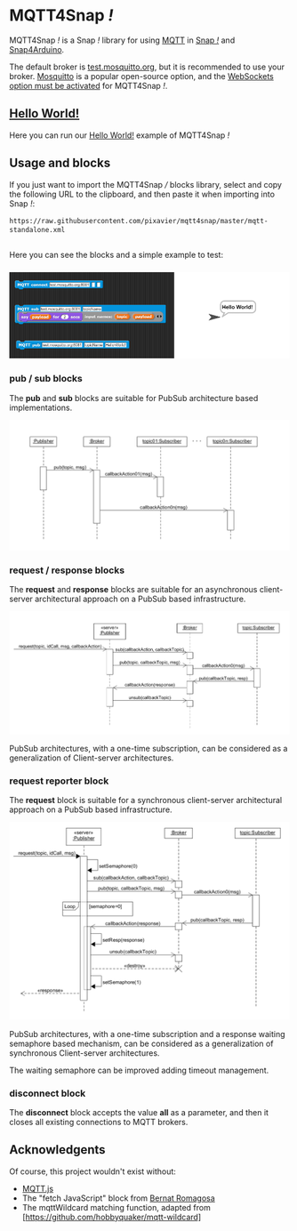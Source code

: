 # MQTT4Snap *!*

MQTT4Snap *!*  is a Snap *!*  library for using [MQTT](https://en.wikipedia.org/wiki/MQTT) in [Snap *!*](http://snap.berkeley.edu) and [Snap4Arduino](http://snap4arduino.rocks).

The default broker is  [test.mosquitto.org](https://test.mosquitto.org), but it is recommended to use your broker. [Mosquitto](https://mosquitto.org) is a popular open-source option, and the [WebSockets option must be activated](http://www.steves-internet-guide.com/mqtt-websockets) for MQTT4Snap *!*.

## [Hello World!](https://snap.berkeley.edu/snap/snap.html#open:https://raw.githubusercontent.com/pixavier/mqtt4snap/master/HelloWorld.xml)

Here you can run our [Hello World!](https://snap.berkeley.edu/snap/snap.html#open:https://raw.githubusercontent.com/pixavier/mqtt4snap/master/HelloWorld.xml) example of MQTT4Snap *!*

## Usage and blocks

If you just want to import the MQTT4Snap */* blocks library, select and copy the following URL to the clipboard, and then paste it when importing into Snap *!*:

    https://raw.githubusercontent.com/pixavier/mqtt4snap/master/mqtt-standalone.xml

##
Here you can see the blocks and a simple example to test:
###

![Minimal example](img/mqtt4snap.png)


### pub / sub blocks

The **pub** and **sub** blocks are suitable for PubSub architecture based implementations.

![pub sub blocks](img/PubSub.png)

### request / response blocks

The **request** and **response** blocks are suitable for an asynchronous client-server architectural approach on a PubSub based infrastructure.

![request response blocks](img/PubSub_client-server_async.png)

PubSub architectures, with a one-time subscription, can be considered as a generalization of Client-server architectures.

### request reporter block

The **request** block is suitable for a synchronous client-server architectural approach on a PubSub based infrastructure.

![request reporter block](img/PubSub_client-server_sync.png)

PubSub architectures, with a one-time subscription and a response waiting semaphore based mechanism, can be considered as a generalization of synchronous Client-server architectures. 

The waiting semaphore can be improved adding timeout management.

### disconnect block

The **disconnect** block accepts the value **all** as a parameter, and then it closes all existing connections to MQTT brokers.


## Acknowledgents

Of course, this project wouldn't exist without:

- [MQTT.js](https://github.com/mqttjs/MQTT.js)
- The "fetch JavaScript" block from [Bernat Romagosa](https://github.com/bromagosa)
- The mqttWildcard matching function, adapted from [https://github.com/hobbyquaker/mqtt-wildcard] 


